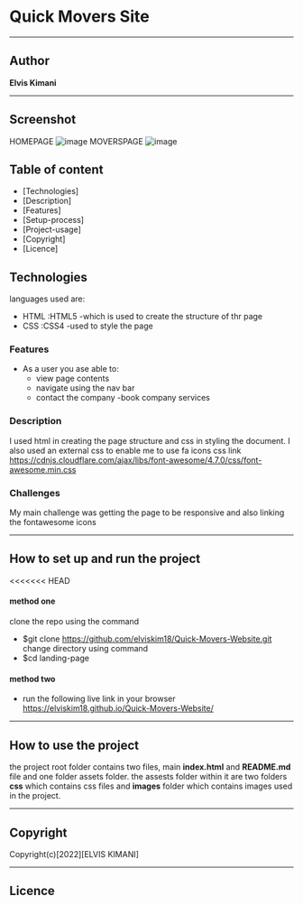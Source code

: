 # Quick Movers Site


***
## Author 

**Elvis Kimani**
***

## Screenshot
HOMEPAGE
![image](./Assets/Images/homepage.png)
MOVERSPAGE
![image](./Assets/Images/moverspage.png.png.png)

## Table of content
- [Technologies]
- [Description]
- [Features]
- [Setup-process]
- [Project-usage]
- [Copyright]
- [Licence]

## Technologies

languages used are: 
- HTML :HTML5 -which is used to create the structure of thr page
- CSS :CSS4 -used to style the page

### Features
* As a user you ase able to:
    - view page contents
    - navigate using the nav bar
    - contact the company
    -book company services
### Description
I used html in creating the page structure and css in styling the document. I also used an external css to enable me to use fa icons css link https://cdnjs.cloudflare.com/ajax/libs/font-awesome/4.7.0/css/font-awesome.min.css

### Challenges
My main challenge was getting the page to be responsive and also linking the fontawesome icons

*** 
## How to set up and run the project
<<<<<<< HEAD
#### method one
clone the repo using the command
- $git clone https://github.com/elviskim18/Quick-Movers-Website.git
change directory using command
- $cd landing-page

#### method two
 - run the following live link in your browser 
https://elviskim18.github.io/Quick-Movers-Website/

***
## How to use the project

the project root folder contains two files, main **index.html** and **README.md** file and one folder assets folder. the assests folder within it are two folders **css** which contains css files and **images** folder which contains images used in the project.
***
## Copyright
 Copyright(c)[2022][ELVIS KIMANI]

***
## Licence